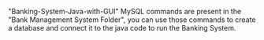 "Banking-System-Java-with-GUI" 
MySQL commands are present in the "Bank Management System Folder", you can use those commands to create a database and connect it to the java code to run the Banking System.
